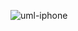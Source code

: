 
![uml-iphone](https://github.com/RickFerry/iphone/assets/60847653/da5eee34-18bd-4f03-8ea3-2286eaa1104b)
